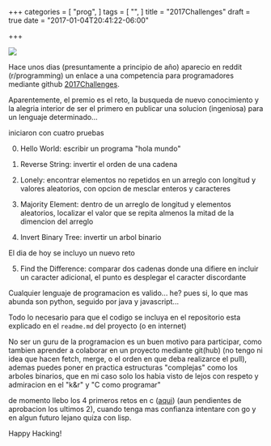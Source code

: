 +++
categories = [
  "prog",
]
tags = [
  "",
]
title = "2017Challenges"
draft = true
date = "2017-01-04T20:41:22-06:00"

+++

![](../orange.jpg)

Hace unos dias (presuntamente a principio de año) aparecio en reddit
(r/programming) un enlace a una competencia para programadores mediante github [2017Challenges](https://github.com/YearOfProgramming/2017Challenges).

Aparentemente, el premio es el reto, la busqueda de nuevo conocimiento y la
alegria interior de ser el primero en publicar una solucion (ingeniosa) para un
lenguaje determinado...

iniciaron con cuatro pruebas

0. Hello World: escribir un programa "hola mundo"

1. Reverse String: invertir el orden de una cadena

2. Lonely: encontrar elementos no repetidos en un arreglo con longitud y valores
   aleatorios, con opcion de mesclar enteros y caracteres

3. Majority Element: dentro de un arreglo de longitud y elementos aleatorios,
   localizar el valor que se repita almenos la mitad de la dimencion del arreglo

4. Invert Binary Tree: invertir un arbol binario


El dia de hoy se incluyo un nuevo reto

5. Find the Difference: comparar dos cadenas donde una difiere en incluir un
   caracter adicional, el punto es desplegar el caracter discordante


Cualquier lenguaje de programacion es valido... he? pues si, lo que mas abunda
son python, seguido por java y javascript...

Todo lo necesario para que el codigo se incluya en el repositorio esta explicado
en el `readme.md` del proyecto (o en internet)

No ser un guru de la programacion es un buen motivo para participar, como
tambien aprender a colaborar en un proyecto mediante git(hub) (no tengo ni idea
que hacen fetch, merge, o el orden en que deba realizarce el pull), ademas
puedes poner en practica estructuras "complejas" como los arboles binarios, que
en mi caso solo los habia visto de lejos con respeto y admiracion en el "k&r" y
"C como programar"

de momento llebo los 4 primeros retos en c ([aqui](https://github.com/nasciiboy/2017Challenges)) (aun pendientes de aprobacion los
ultimos 2), cuando tenga mas confianza intentare con go y en algun futuro lejano
quiza con lisp.

Happy Hacking!
